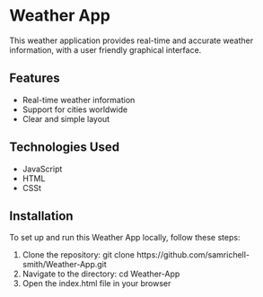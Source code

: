 # Weather App

This weather application provides real-time and accurate weather information, with a user friendly graphical interface.

<h2>Features</h2>
<ul>
  <li>Real-time weather information</li>
  <li>Support for cities worldwide</li>
 <li>Clear and simple layout</li> 
</ul>

<h2>Technologies Used</h2>
<ul>
  <li>JavaScript</li>
  <li>HTML</li>
 <li>CSSt</li> 
</ul>

<h2>Installation</h2>
To set up and run this Weather App locally, follow these steps:
<ol>
  <li>Clone the repository: git clone https://github.com/samrichell-smith/Weather-App.git</li>
  <li>Navigate to the directory: cd Weather-App</li>
  <li>Open the index.html file in your browser</li>
</ol>
